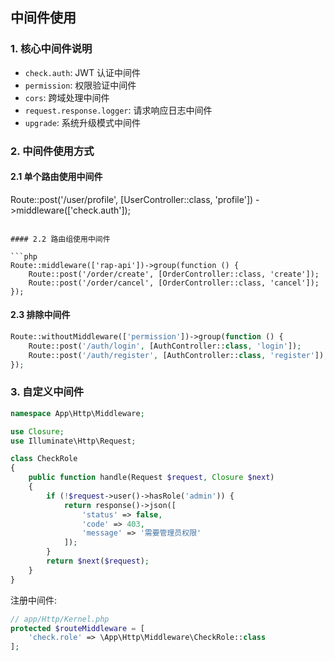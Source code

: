 
## 中间件使用

### 1. 核心中间件说明

- `check.auth`: JWT 认证中间件
- `permission`: 权限验证中间件  
- `cors`: 跨域处理中间件
- `request.response.logger`: 请求响应日志中间件
- `upgrade`: 系统升级模式中间件

### 2. 中间件使用方式

#### 2.1 单个路由使用中间件

Route::post('/user/profile', [UserController::class, 'profile'])
    ->middleware(['check.auth']);
```

#### 2.2 路由组使用中间件

```php 
Route::middleware(['rap-api'])->group(function () {
    Route::post('/order/create', [OrderController::class, 'create']);
    Route::post('/order/cancel', [OrderController::class, 'cancel']);
});
```

#### 2.3 排除中间件

```php
Route::withoutMiddleware(['permission'])->group(function () {
    Route::post('/auth/login', [AuthController::class, 'login']);
    Route::post('/auth/register', [AuthController::class, 'register']);
});
```

### 3. 自定义中间件

```php
namespace App\Http\Middleware;

use Closure;
use Illuminate\Http\Request;

class CheckRole 
{
    public function handle(Request $request, Closure $next)
    {
        if (!$request->user()->hasRole('admin')) {
            return response()->json([
                'status' => false,
                'code' => 403,
                'message' => '需要管理员权限'
            ]);
        }
        return $next($request);
    }
}
```

注册中间件:

```php
// app/Http/Kernel.php
protected $routeMiddleware = [
    'check.role' => \App\Http\Middleware\CheckRole::class
];
```

